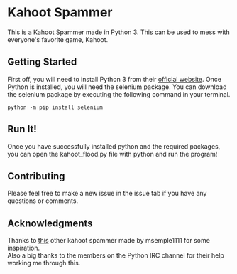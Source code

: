 # Kahoot Spammer

This is a Kahoot Spammer made in Python 3. This can be used to mess with everyone's favorite game, Kahoot. 

## Getting Started

First off, you will need to install Python 3 from their <a href = "https://www.python.org/">official website</a>. Once Python is installed, you will need the selenium package. You can download the selenium package by executing the following command in your terminal. 

```
python -m pip install selenium
```

## Run It!

Once you have successfully installed python and the required packages, you can open the kahoot_flood.py file with python and run the program!

## Contributing

Please feel free to make a new issue in the issue tab if you have any questions or comments. 

## Acknowledgments

Thanks to <a href = "https://github.com/msemple1111/kahoot-hack">this</a> other kahoot spammer made by msemple1111 for some inspiration.
<br>
Also a big thanks to the members on the Python IRC channel for their help working me through this.
